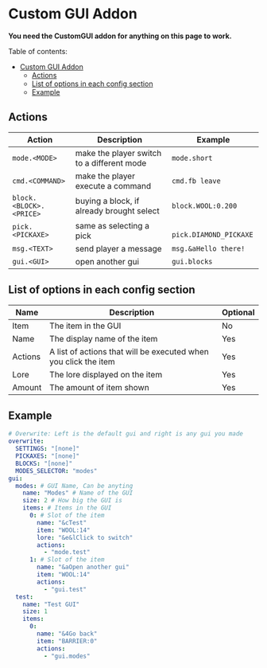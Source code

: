 # Custom GUI Addon

**You need the CustomGUI addon for anything on this page to work.**

Table of contents:
- [Custom GUI Addon](#custom-gui-addon)
  - [Actions](#actions)
  - [List of options in each config section](#list-of-options-in-each-config-section)
  - [Example](#example)

## Actions

| Action | Description | Example
| --- | --- | ---
| `mode.<MODE>` | make the player switch to a different mode | `mode.short`
| `cmd.<COMMAND>` | make the player execute a command | `cmd.fb leave`
| `block.<BLOCK>.<PRICE>` | buying a block, if already brought select | `block.WOOL:0.200`
| `pick.<PICKAXE>` | same as selecting a pick |` pick.DIAMOND_PICKAXE`
| `msg.<TEXT>` | send player a message | `msg.&aHello there!`
| `gui.<GUI>` | open another gui | `gui.blocks`

## List of options in each config section


| Name | Description | Optional
| --- | --- | ---
| Item | The item in the GUI | No
| Name | The display name of the item | Yes
| Actions | A list of actions that will be executed when you click the item | Yes
| Lore | The lore displayed on the item | Yes
| Amount | The amount of item shown | Yes

## Example

```yml
# Overwrite: Left is the default gui and right is any gui you made
overwrite:
  SETTINGS: "[none]"
  PICKAXES: "[none]"
  BLOCKS: "[none]"
  MODES_SELECTOR: "modes"
gui:
  modes: # GUI Name, Can be anyting
    name: "Modes" # Name of the GUI
    size: 2 # How big the GUI is
    items: # Items in the GUI
      0: # Slot of the item
        name: "&cTest"
        item: "WOOL:14"
        lore: "&e&lClick to switch"
        actions:
          - "mode.test"
      1: # Slot of the item
        name: "&aOpen another gui"
        item: "WOOL:14"
        actions:
          - "gui.test"
  test:
    name: "Test GUI"
    size: 1
    items:
      0:
        name: "&4Go back"
        item: "BARRIER:0"
        actions:
          - "gui.modes"
```